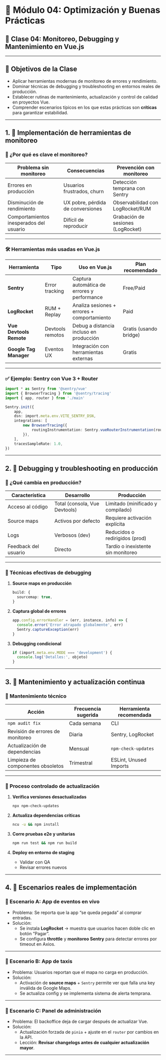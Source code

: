 # 🧩 Módulo 04: Optimización y Buenas Prácticas  
## 📘 Clase 04: Monitoreo, Debugging y Mantenimiento en Vue.js  

---

## 🎯 Objetivos de la Clase

- Aplicar herramientas modernas de monitoreo de errores y rendimiento.
- Dominar técnicas de debugging y troubleshooting en entornos reales de producción.
- Establecer rutinas de mantenimiento, actualización y control de calidad en proyectos Vue.
- Comprender escenarios típicos en los que estas prácticas son **críticas** para garantizar estabilidad.

---

## 1. 📡 Implementación de herramientas de monitoreo

### 🧭 ¿Por qué es clave el monitoreo?

| Problema sin monitoreo                   | Consecuencias                         | Prevención con monitoreo            |
|------------------------------------------|---------------------------------------|-------------------------------------|
| Errores en producción                    | Usuarios frustrados, churn            | Detección temprana con Sentry       |
| Disminución de rendimiento               | UX pobre, pérdida de conversiones     | Observabilidad con LogRocket/RUM    |
| Comportamientos inesperados del usuario  | Difícil de reproducir                 | Grabación de sesiones (LogRocket)   |

---

### 🛠 Herramientas más usadas en Vue.js

| Herramienta       | Tipo             | Uso en Vue.js                        | Plan recomendado                    |
|-------------------|------------------|--------------------------------------|-------------------------------------|
| **Sentry**        | Error tracking   | Captura automática de errores y performance | Free/Paid                       |
| **LogRocket**     | RUM + Replay     | Analiza sesiones + errores + comportamiento | Paid                          |
| **Vue Devtools Remote** | Devtools remotos | Debug a distancia incluso en producción     | Gratis (usando bridge)             |
| **Google Tag Manager** | Eventos UX      | Integración con herramientas externas       | Gratis                             |

---

### ✅ Ejemplo: Sentry con Vue 3 + Router

```ts
import * as Sentry from '@sentry/vue'
import { BrowserTracing } from '@sentry/tracing'
import { app, router } from './main'

Sentry.init({
	app,
	dsn: import.meta.env.VITE_SENTRY_DSN,
	integrations: [
		new BrowserTracing({
			routingInstrumentation: Sentry.vueRouterInstrumentation(router),
		}),
	],
	tracesSampleRate: 1.0,
})
```

---

## 2. 🐞 Debugging y troubleshooting en producción

### 🧠 ¿Qué cambia en producción?

| Característica           | Desarrollo                  | Producción                              |
|--------------------------|-----------------------------|------------------------------------------|
| Acceso al código         | Total (consola, Vue Devtools)| Limitado (minificado y compilado)       |
| Source maps              | Activos por defecto         | Requiere activación explícita           |
| Logs                     | Verbosos (dev)              | Reducidos o redirigidos (prod)          |
| Feedback del usuario     | Directo                     | Tardío o inexistente sin monitoreo      |

---

### 🔧 Técnicas efectivas de debugging

1. **Source maps en producción**
   ```ts
   build: {
     sourcemap: true,
   }
   ```

2. **Captura global de errores**
   ```ts
   app.config.errorHandler = (err, instance, info) => {
     console.error('Error atrapado globalmente', err)
     Sentry.captureException(err)
   }
   ```

3. **Debugging condicional**
   ```ts
   if (import.meta.env.MODE === 'development') {
     console.log('Detalles:', objeto)
   }
   ```

---

## 3. 🔁 Mantenimiento y actualización continua

### 🧹 Mantenimiento técnico

| Acción                         | Frecuencia sugerida       | Herramienta recomendada     |
|-------------------------------|---------------------------|-----------------------------|
| `npm audit fix`               | Cada semana               | CLI                         |
| Revisión de errores de monitoreo | Diaria                  | Sentry, LogRocket           |
| Actualización de dependencias | Mensual                   | `npm-check-updates`         |
| Limpieza de componentes obsoletos | Trimestral             | ESLint, Unused Imports      |

---

### 🧪 Proceso controlado de actualización

1. **Verifica versiones desactualizadas**
   ```bash
   npx npm-check-updates
   ```

2. **Actualiza dependencias críticas**
   ```bash
   ncu -u && npm install
   ```

3. **Corre pruebas e2e y unitarias**
   ```bash
   npm run test && npm run build
   ```

4. **Deploy en entorno de staging**
   - Validar con QA
   - Revisar errores nuevos

---

## 4. 📌 Escenarios reales de implementación

### 🧪 Escenario A: App de eventos en vivo

- Problema: Se reporta que la app “se queda pegada” al comprar entradas.
- Solución:
  - Se instala **LogRocket** → muestra que usuarios hacen doble clic en botón “Pagar”.
  - Se configura **throttle** y **monitoreo Sentry** para detectar errores por timeout en Axios.

---

### 🧪 Escenario B: App de taxis

- Problema: Usuarios reportan que el mapa no carga en producción.
- Solución:
  - Activación de **source maps** + `Sentry` permite ver que falla una key inválida de Google Maps.
  - Se actualiza config y se implementa sistema de alerta temprana.

---

### 🧪 Escenario C: Panel de administración

- Problema: El backoffice deja de cargar después de actualizar Vue.
- Solución:
  - Actualización forzada de `pinia` + ajuste en el `router` por cambios en la API.
  - Lección: **Revisar changelogs antes de cualquier actualización mayor**.

---